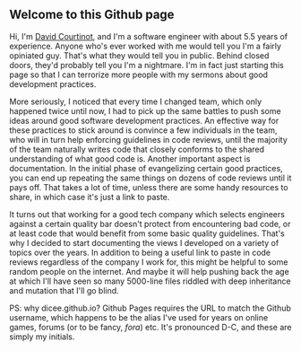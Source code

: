 ## Welcome to this Github page

Hi, I'm [David Courtinot](https://www.linkedin.com/in/david-courtinot-74343593/), and I'm a software engineer with about 5.5 years of experience. Anyone who's ever worked with me would tell you I'm a fairly opiniated guy. That's what they would tell you in public. Behind closed doors, they'd probably tell you I'm a nightmare. I'm in fact just starting this page so that I can terrorize more people with my sermons about good development practices.

More seriously, I noticed that every time I changed team, which only happened twice until now, I had to pick up the same battles to push some ideas around good software development practices. An effective way for these practices to stick around is convince a few individuals in the team, who will in turn help enforcing guidelines in code reviews, until the majority of the team naturally writes code that closely conforms to the shared understanding of what good code is. Another important aspect is documentation. In the initial phase of evangelizing certain good practices, you can end up repeating the same things on dozens of code reviews until it pays off. That takes a lot of time, unless there are some handy resources to share, in which case it's just a link to paste. 

It turns out that working for a good tech company which selects engineers against a certain quality bar doesn't protect from encountering bad code, or at least code that would benefit from some basic quality guidelines. That's why I decided to start documenting the views I developed on a variety of topics over the years. In addition to being a useful link to paste in code reviews regardless of the company I work for, this might be helpful to some random people on the internet. And maybe it will help pushing back the age at which I'll have seen so many 5000-line files riddled with deep inheritance and mutation that I'll go blind.

PS: why dicee.github.io? Github Pages requires the URL to match the Github username, which happens to be the alias I've used for years on online games, forums (or to be fancy, *fora*) etc. It's pronounced D-C, and these are simply my initials.
